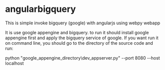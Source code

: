 # angularbigquery
This is simple invoke bigquery (google) with angularjs using webpy webapp

It is use google appengine and bigquery.
to run it should install google appengine first and apply the bigquery service of google.
If you want run it on command line, you should go to the directory of the source code and run:

python "google_appengine_directory\dev_appserver.py" --port 8080 --host localhost
